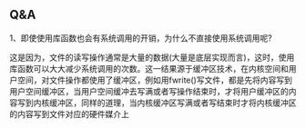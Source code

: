 ## 





## Q&A

1、即使使用库函数也会有系统调用的开销，为什么不直接使用系统调用呢?

这是因为，文件的读写操作通常是大量的数据(大量是底层实现而言)，这时，使用库函数可以大大减少系统调用的次数。这一结果源于缓冲区技术，在内核空间和用户空间，对文件操作都使用了缓冲区，例如用fwrite()写文件，都是先将内容写到用户空间缓冲区，当用户空间缓冲去写满或者写操作结束时，才将用户缓冲区的内容写到内核缓冲区，同样的道理，当内核缓冲区写满或者写结束时才将内核缓冲区的内容写到文件对应的硬件媒介上






